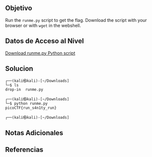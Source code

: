 ## Objetivo

Run the `runme.py` script to get the flag. Download the script with your browser or with `wget` in the webshell.

## Datos de Acceso al Nivel

[Download runme.py Python script](https://artifacts.picoctf.net/c/34/runme.py)
## Solucion

```
┌──(kali㉿kali)-[~/Downloads]
└─$ ls
drop-in  runme.py
                                                                              
┌──(kali㉿kali)-[~/Downloads]
└─$ python runme.py 
picoCTF{run_s4n1ty_run}
                                                                              
┌──(kali㉿kali)-[~/Downloads]

```

## Notas Adicionales



## Referencias
